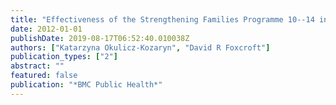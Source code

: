 ```yaml
---
title: "Effectiveness of the Strengthening Families Programme 10--14 in Poland for the Prevention of Alcohol and Drug Misuse: Protocol for a Randomized Controlled Trial"
date: 2012-01-01
publishDate: 2019-08-17T06:52:40.010038Z
authors: ["Katarzyna Okulicz-Kozaryn", "David R Foxcroft"]
publication_types: ["2"]
abstract: ""
featured: false
publication: "*BMC Public Health*"
---
```


